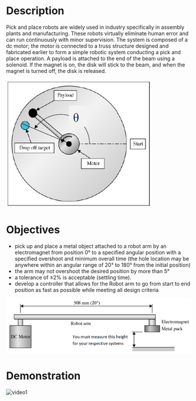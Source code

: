 # Description
Pick and place robots are widely used in industry specifically in assembly plants and manufacturing. These robots virtually eliminate human error and can run continuously with minor supervision. The system is composed of a dc motor; the motor is connected to a truss structure designed and fabricated earlier to form a simple robotic system conducting a pick and place operation. A payload is attached to the end of the beam using a solenoid. If the magnet is on, the disk will stick to the beam, and when the magnet is turned off, the disk is released.

![figure1](https://github.com/yajirobe/Robotic-Arm-Control-System/blob/master/images/figure1.PNG)

# Objectives
* pick up and place a metal object attached to a robot arm by an electromagnet from position 0° to a specified angular position with a specified overshoot and minimum overall time (the hole location may be anywhere within an angular range of 20° to 180° from the initial position)
* the arm may not overshoot the desired position by more than 5°
* a tolerance of ±2% is acceptable (settling time).
* develop a controller that allows for the Robot arm to go from start to end position as fast as possible while meeting all design criteria

![figure2](https://github.com/yajirobe/Robotic-Arm-Control-System/blob/master/images/figure2.PNG)

# Demonstration
![video1](https://thumbs.gfycat.com/AjarUncommonDugong-size_restricted.gif)
